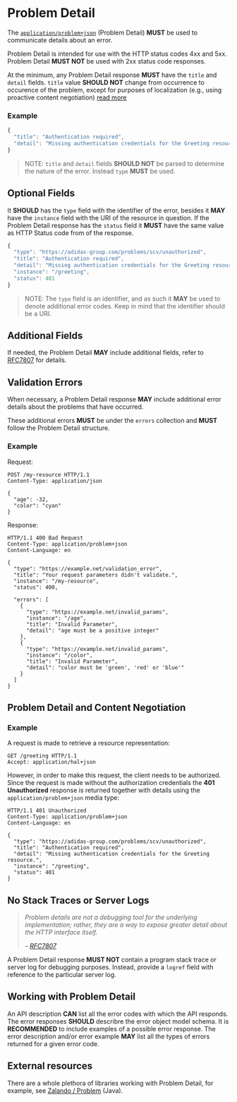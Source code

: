 # Problem Detail

The [`application/problem+json`](https://tools.ietf.org/html/rfc7807) \(Problem Detail\) **MUST** be used to communicate details about an error.

Problem Detail is intended for use with the HTTP status codes 4xx and 5xx. Problem Detail **MUST NOT** be used with 2xx status code responses.

At the minimum, any Problem Detail response **MUST** have the `title` and `detail` fields. `title` value **SHOULD NOT** change from occurrence to occurence of the problem, except for purposes of localization (e.g., using proactive content negotiation) [read more](https://tools.ietf.org/html/rfc7807#section-3.1)

### Example

```javascript
{
  "title": "Authentication required",
  "detail": "Missing authentication credentials for the Greeting resource."
}
```

> NOTE: `title` and `detail` fields **SHOULD NOT** be parsed to determine the nature of the error. Instead `type` **MUST** be used.

## Optional Fields

It **SHOULD** has the `type` field with the identifier of the error, besides it **MAY** have the `instance` field with the URI of the resource in question. If the Problem Detail response has the `status` field it **MUST** have the same value as HTTP Status code from of the response.

```javascript
{
  "type": "https://adidas-group.com/problems/scv/unauthorized",
  "title": "Authentication required",
  "detail": "Missing authentication credentials for the Greeting resource.",
  "instance": "/greeting",
  "status": 401
}
```

> NOTE: The `type` field is an identifier, and as such it **MAY** be used to denote additional error codes. Keep in mind that the identifier should be a URI.

## Additional Fields

If needed, the Problem Detail **MAY** include additional fields, refer to [RFC7807](https://tools.ietf.org/html/rfc7807) for details.

## Validation Errors

When necessary, a Problem Detail response **MAY** include additional error details about the problems that have occurred.

These additional errors **MUST** be under the `errors` collection and **MUST** follow the Problem Detail structure.

### Example

Request:

```text
POST /my-resource HTTP/1.1
Content-Type: application/json

{
  "age": -32,
  "color": "cyan"
}
```

Response:

```text
HTTP/1.1 400 Bad Request
Content-Type: application/problem+json
Content-Language: en

{
  "type": "https://example.net/validation_error",
  "title": "Your request parameters didn't validate.",
  "instance": "/my-resource",
  "status": 400,

  "errors": [
    {
      "type": "https://example.net/invalid_params",
      "instance": "/age",
      "title": "Invalid Parameter",
      "detail": "age must be a positive integer"
    },
    {
      "type": "https://example.net/invalid_params",
      "instance": "/color",
      "title": "Invalid Parameter",
      "detail": "color must be 'green', 'red' or 'blue'"
    }
  ]
}
```

## Problem Detail and Content Negotiation

### Example

A request is made to retrieve a resource representation:

```text
GET /greeting HTTP/1.1
Accept: application/hal+json
```

However, in order to make this request, the client needs to be authorized. Since the request is made without the authorization credentials the **401 Unauthorized** response is returned together with details using the `application/problem+json` media type:

```text
HTTP/1.1 401 Unauthorized
Content-Type: application/problem+json
Content-Language: en

{
  "type": "https://adidas-group.com/problems/scv/unauthorized",
  "title": "Authentication required",
  "detail": "Missing authentication credentials for the Greeting resource.",
  "instance": "/greeting",
  "status": 401
}
```

## No Stack Traces or Server Logs

> _Problem details are not a debugging tool for the underlying implementation; rather, they are a way to expose greater detail about the HTTP interface itself._
>
> _–_ [_RFC7807_](https://tools.ietf.org/html/rfc7807)

A Problem Detail response **MUST NOT** contain a program stack trace or server log for debugging purposes. Instead, provide a `logref` field with reference to the particular server log.

## Working with Problem Detail

An API description **CAN** list all the error codes with which the API responds. The error responses **SHOULD** describre the error object model schema. It is **RECOMMENDED** to include examples of a possible error response. The error description and/or error example **MAY** list all the types of errors returned for a given error code.

## External resources

There are a whole plethora of libraries working with Problem Detail, for example, see [Zalando / Problem](https://github.com/zalando/problem) \(Java\).
